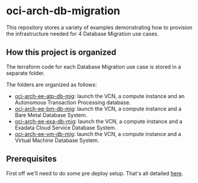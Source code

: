 # oci-arch-db-migration

This repository stores a variety of examples demonstrating how to provision the infrastructure needed for 4 Database Migration use cases.

## How this project is organized

The terraform code for each Database Migration use case is stored in a separate folder.

The folders are organized as follows:

- [oci-arch-ee-atp-db-mig](oci-arch-ee-atp-db-mig): launch the VCN, a compute instance and an Autonomous Transaction Processing database.
- [oci-arch-ee-bm-db-mig](oci-arch-ee-bm-db-mig): launch the VCN, a compute instance and a Bare Metal Database System.
- [oci-arch-ee-exa-db-mig](oci-arch-ee-exa-db-mig): launch the VCN, a compute instance and a Exadata Cloud Service Database System.
- [oci-arch-ee-vm-db-mig](oci-arch-ee-vm-db-mig): launch the VCN, a compute instance and a Virtual Machine Database System.

## Prerequisites

First off we'll need to do some pre deploy setup.  That's all detailed [here](https://github.com/oracle/oci-quickstart-prerequisites).


